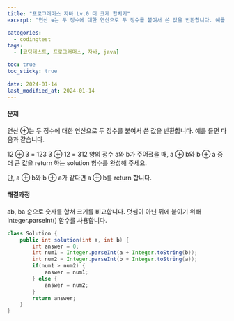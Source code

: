 ```yaml
---
title: "프로그래머스 자바 Lv.0 더 크게 합치기"
excerpt: "연산 ⊕는 두 정수에 대한 연산으로 두 정수를 붙여서 쓴 값을 반환합니다. 예를 들면 다음과 같습니다."

categories:
  - codingtest
tags:
  - [코딩테스트, 프로그래머스, 자바, java]

toc: true
toc_sticky: true
 
date: 2024-01-14
last_modified_at: 2024-01-14
---
```


#### 문제
연산 ⊕는 두 정수에 대한 연산으로 두 정수를 붙여서 쓴 값을 반환합니다. 예를 들면 다음과 같습니다.

12 ⊕ 3 = 123
3 ⊕ 12 = 312
양의 정수 a와 b가 주어졌을 때, a ⊕ b와 b ⊕ a 중 더 큰 값을 return 하는 solution 함수를 완성해 주세요.

단, a ⊕ b와 b ⊕ a가 같다면 a ⊕ b를 return 합니다.

#### 해결과정
ab, ba 순으로 숫자를 합쳐 크기를 비교합니다. 덧셈이 아닌 뒤에 붙이기 위해 Integer.parseInt() 함수를 사용합니다.

```java
class Solution {
    public int solution(int a, int b) {
        int answer = 0;
        int num1 = Integer.parseInt(a + Integer.toString(b));
        int num2 = Integer.parseInt(b + Integer.toString(a));
        if(num1 > num2) {
            answer = num1;
        } else {
            answer = num2;
        }
        return answer;
    }
}
```